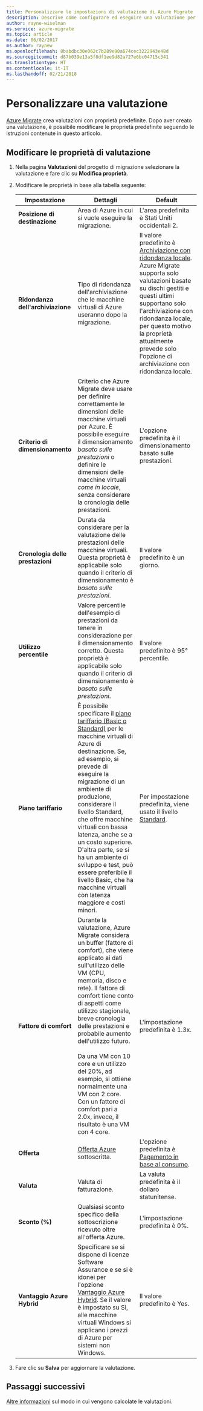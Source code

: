 ```yaml
---
title: Personalizzare le impostazioni di valutazione di Azure Migrate | Microsoft Docs
description: Descrive come configurare ed eseguire una valutazione per la migrazione di macchine virtuali VMware in Azure usando Azure Migration Planner
author: rayne-wiselman
ms.service: azure-migrate
ms.topic: article
ms.date: 06/02/2017
ms.author: raynew
ms.openlocfilehash: 8babdbc30e062c7b289e90a674cec3222943e48d
ms.sourcegitcommit: d87b039e13a5f8df1ee9d82a727e6bc04715c341
ms.translationtype: HT
ms.contentlocale: it-IT
ms.lasthandoff: 02/21/2018
---
```

# <a name="customize-an-assessment"></a>Personalizzare una valutazione

[Azure Migrate](migrate-overview.md) crea valutazioni con proprietà predefinite. Dopo aver creato una valutazione, è possibile modificare le proprietà predefinite seguendo le istruzioni contenute in questo articolo.


## <a name="edit-assessment-properties"></a>Modificare le proprietà di valutazione

1. Nella pagina **Valutazioni** del progetto di migrazione selezionare la valutazione e fare clic su **Modifica proprietà**.
2. Modificare le proprietà in base alla tabella seguente:

    **Impostazione** | **Dettagli** | **Default**
    --- | --- | ---
    **Posizione di destinazione** | Area di Azure in cui si vuole eseguire la migrazione. |  L'area predefinita è Stati Uniti occidentali 2.
    **Ridondanza dell'archiviazione** | Tipo di ridondanza dell'archiviazione che le macchine virtuali di Azure useranno dopo la migrazione. | Il valore predefinito è [Archiviazione con ridondanza locale](../storage/common/storage-redundancy.md#locally-redundant-storage). Azure Migrate supporta solo valutazioni basate su dischi gestiti e questi ultimi supportano solo l'archiviazione con ridondanza locale, per questo motivo la proprietà attualmente prevede solo l'opzione di archiviazione con ridondanza locale. 
    **Criterio di dimensionamento** | Criterio che Azure Migrate deve usare per definire correttamente le dimensioni delle macchine virtuali per Azure. È possibile eseguire il dimensionamento *basato sulle prestazioni* o definire le dimensioni delle macchine virtuali *come in locale*, senza considerare la cronologia delle prestazioni. | L'opzione predefinita è il dimensionamento basato sulle prestazioni.
    **Cronologia delle prestazioni** | Durata da considerare per la valutazione delle prestazioni delle macchine virtuali. Questa proprietà è applicabile solo quando il criterio di dimensionamento è *basato sulle prestazioni*. | Il valore predefinito è un giorno.
    **Utilizzo percentile** | Valore percentile dell'esempio di prestazioni da tenere in considerazione per il dimensionamento corretto. Questa proprietà è applicabile solo quando il criterio di dimensionamento è *basato sulle prestazioni*.  | Il valore predefinito è 95° percentile.
    **Piano tariffario** | È possibile specificare il [piano tariffario (Basic o Standard)](../virtual-machines/windows/sizes-general.md) per le macchine virtuali di Azure di destinazione. Se, ad esempio, si prevede di eseguire la migrazione di un ambiente di produzione, considerare il livello Standard, che offre macchine virtuali con bassa latenza, anche se a un costo superiore. D'altra parte, se si ha un ambiente di sviluppo e test, può essere preferibile il livello Basic, che ha macchine virtuali con latenza maggiore e costi minori. | Per impostazione predefinita, viene usato il livello [Standard](../virtual-machines/windows/sizes-general.md).
    **Fattore di comfort** | Durante la valutazione, Azure Migrate considera un buffer (fattore di comfort), che viene applicato ai dati sull'utilizzo delle VM (CPU, memoria, disco e rete). Il fattore di comfort tiene conto di aspetti come utilizzo stagionale, breve cronologia delle prestazioni e probabile aumento dell'utilizzo futuro.<br/><br/> Da una VM con 10 core e un utilizzo del 20%, ad esempio, si ottiene normalmente una VM con 2 core. Con un fattore di comfort pari a 2.0x, invece, il risultato è una VM con 4 core. | L'impostazione predefinita è 1.3x.
    **Offerta** | [Offerta Azure](https://azure.microsoft.com/support/legal/offer-details/) sottoscritta. | L'opzione predefinita è [Pagamento in base al consumo](https://azure.microsoft.com/offers/ms-azr-0003p/).
    **Valuta** | Valuta di fatturazione. | La valuta predefinita è il dollaro statunitense.
    **Sconto (%)** | Qualsiasi sconto specifico della sottoscrizione ricevuto oltre all'offerta Azure. | L'impostazione predefinita è 0%.
    **Vantaggio Azure Hybrid** | Specificare se si dispone di licenze Software Assurance e se si è idonei per l'opzione [Vantaggio Azure Hybrid](https://azure.microsoft.com/pricing/hybrid-use-benefit/). Se il valore è impostato su Sì, alle macchine virtuali Windows si applicano i prezzi di Azure per sistemi non Windows. | Il valore predefinito è Yes.

3. Fare clic su **Salva** per aggiornare la valutazione.


## <a name="next-steps"></a>Passaggi successivi

[Altre informazioni](concepts-assessment-calculation.md) sul modo in cui vengono calcolate le valutazioni.
